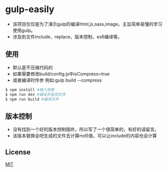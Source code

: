 # gulp-easily
* 该项目仅仅是为了演示gulp的编译html,js,sass,image，主旨简单易懂的学习使用gulp。
* 涉及到文件include，replace，版本控制，es6编译等。

## 使用
* 默认是不压缩代码的
* 如果需要修改build/config.js中isCompress=true
* 或者编译时传参 例如:gulp build --compress

``` bash
$ npm install #插入依赖
$ npm run dev #编译并监视文件
$ npm run build #编译文件
```

## 版本控制
* 没有找到一个好的版本控制插件，所以写了一个很简单的，有好的请留言。
* 该版本替换会吧生成的文件去计算md5值，可以让include的内容也会计算

## License
[MIT](http://opensource.org/licenses/MIT)
